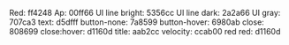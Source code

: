 Red: ff4248
Ap: 00ff66
UI line bright: 5356cc
UI line dark: 2a2a66
UI gray: 707ca3
text: d5dfff
button-none: 7a8599
button-hover: 6980ab
close: 808699
close:hover: d1160d
title: aab2cc
velocity: ccab00
red red: d1160d